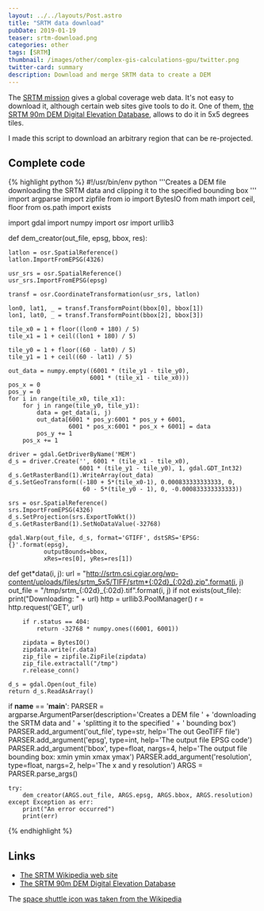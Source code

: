 ```yaml
---
layout: ../../layouts/Post.astro
title: "SRTM data download"
pubDate: 2019-01-19
teaser: srtm-download.png
categories: other
tags: [SRTM]
thumbnail: /images/other/complex-gis-calculations-gpu/twitter.png
twitter-card: summary
description: Download and merge SRTM data to create a DEM
---
```


The [SRTM mission][1] gives a global coverage web data. It's not easy to download it, although certain web sites give tools to do it. One of them, [the SRTM 90m DEM Digital Elevation Database][2], allows to do it in 5x5 degrees tiles.

I made this script to download an arbitrary region that can be re-projected.

## Complete code

{% highlight python %}
#!/usr/bin/env python
'''Creates a DEM file downloading the SRTM data and clipping it to the
specified bounding box
'''
import argparse
import zipfile
from io import BytesIO
from math import ceil, floor
from os.path import exists

import gdal
import numpy
import osr
import urllib3

def dem_creator(out_file, epsg, bbox, res):

    latlon = osr.SpatialReference()
    latlon.ImportFromEPSG(4326)

    usr_srs = osr.SpatialReference()
    usr_srs.ImportFromEPSG(epsg)

    transf = osr.CoordinateTransformation(usr_srs, latlon)

    lon0, lat1, _ = transf.TransformPoint(bbox[0], bbox[1])
    lon1, lat0, _ = transf.TransformPoint(bbox[2], bbox[3])

    tile_x0 = 1 + floor((lon0 + 180) / 5)
    tile_x1 = 1 + ceil((lon1 + 180) / 5)

    tile_y0 = 1 + floor((60 - lat0) / 5)
    tile_y1 = 1 + ceil((60 - lat1) / 5)

    out_data = numpy.empty((6001 * (tile_y1 - tile_y0),
                           6001 * (tile_x1 - tile_x0)))
    pos_x = 0
    pos_y = 0
    for i in range(tile_x0, tile_x1):
        for j in range(tile_y0, tile_y1):
            data = get_data(i, j)
            out_data[6001 * pos_y:6001 * pos_y + 6001,
                     6001 * pos_x:6001 * pos_x + 6001] = data
            pos_y += 1
        pos_x += 1

    driver = gdal.GetDriverByName('MEM')
    d_s = driver.Create('', 6001 * (tile_x1 - tile_x0),
                        6001 * (tile_y1 - tile_y0), 1, gdal.GDT_Int32)
    d_s.GetRasterBand(1).WriteArray(out_data)
    d_s.SetGeoTransform((-180 + 5*(tile_x0-1), 0.000833333333333, 0,
                         60 - 5*(tile_y0 - 1), 0, -0.000833333333333))

    srs = osr.SpatialReference()
    srs.ImportFromEPSG(4326)
    d_s.SetProjection(srs.ExportToWkt())
    d_s.GetRasterBand(1).SetNoDataValue(-32768)

    gdal.Warp(out_file, d_s, format='GTIFF', dstSRS='EPSG:{}'.format(epsg),
              outputBounds=bbox,
              xRes=res[0], yRes=res[1])

def get*data(i, j):
url = "http://srtm.csi.cgiar.org/wp-content/uploads/files/srtm_5x5/TIFF/srtm*{:02d}_{:02d}.zip".format(i, j)
out_file = "/tmp/srtm_{:02d}\_{:02d}.tif".format(i, j)
if not exists(out_file):
print("Downloading: " + url)
http = urllib3.PoolManager()
r = http.request('GET', url)

        if r.status == 404:
            return -32768 * numpy.ones((6001, 6001))

        zipdata = BytesIO()
        zipdata.write(r.data)
        zip_file = zipfile.ZipFile(zipdata)
        zip_file.extractall("/tmp")
        r.release_conn()

    d_s = gdal.Open(out_file)
    return d_s.ReadAsArray()

if **name** == '**main**':
PARSER = argparse.ArgumentParser(description='Creates a DEM file ' +
'downloading the SRTM data and ' +
'splitting it to the specified ' +
' bounding box')
PARSER.add_argument('out_file', type=str,
help='The out GeoTIFF file')
PARSER.add_argument('epsg', type=int,
help='The output file EPSG code')
PARSER.add_argument('bbox', type=float, nargs=4,
help='The output file bounding box: xmin ymin xmax ymax')
PARSER.add_argument('resolution', type=float, nargs=2,
help='The x and y resolution')
ARGS = PARSER.parse_args()

    try:
        dem_creator(ARGS.out_file, ARGS.epsg, ARGS.bbox, ARGS.resolution)
    except Exception as err:
        print("An error occurred")
        print(err)

{% endhighlight %}

## Links

- [The SRTM Wikipedia web site][1]
- [The SRTM 90m DEM Digital Elevation Database][2]

The [space shuttle icon was taken from the Wikipedia](https://es.m.wikipedia.org/wiki/Archivo:P_Space_Shuttle_grey.svg)

[1]: https://en.wikipedia.org/wiki/Shuttle_Radar_Topography_Mission
[2]: http://srtm.csi.cgiar.org/
